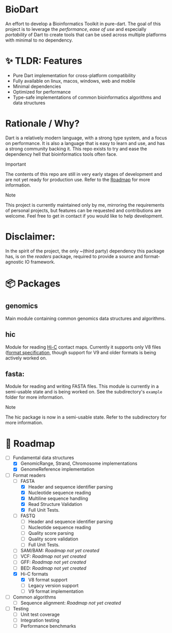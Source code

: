 # BioDart

An effort to develop a Bioinformatics Toolkit in pure-dart. The goal of this project is to leverage the _performance_, _ease of use_ and especially _portability_ of Dart to create tools that can be used across multiple platforms with minimal to no dependency.

# ✨ TLDR: Features

- Pure Dart implementation for cross-platform compatibility
- Fully available on linux, macos, windows, web and mobile
- Minimal dependencies
- Optimized for performance
- Type-safe implementations of common bioinformatics algorithms and data structures

# Rationale / Why?

Dart is a relatively modern language, with a strong type system, and a focus on performance. It is also a language that is easy to learn and use, and has a strong community backing it. This repo exists to try and ease the dependency hell that bioinformatics tools often face.

> [!IMPORTANT]
> The contents of this repo are still in very early stages of development and are not yet ready for production use. Refer to the [Roadmap](#roadmap) for more information.

> [!Note]
> This project is currently maintained only by me, mirroring the requirements of personal projects, but features can be requested and contributions are welcome. Feel free to get in contact if you would like to help development.

# Disclaimer:

In the spirit of the project, the only ~(third party) dependency this package has, is on the _readers_ package, required to provide a source and format-agnostic IO framework.

# 📦 Packages

## genomics

Main module containing common genomics data structures and algorithms.

## hic

Module for reading [Hi-C](<https://en.wikipedia.org/wiki/Hi-C_(genomic_analysis_technique)>) contact maps. Currently it supports only V8 files ([format specification](https://github.com/aidenlab/hic-format/blob/master/HiCFormatV8.md), though support for V9 and older formats is being actively worked on.

## fasta:

Module for reading and writing FASTA files. This module is currently in a semi-usable state and is being worked on. See the subdirectory's `example` folder for more information.

> [!NOTE]
> The hic package is now in a semi-usable state. Refer to the subdirectory for more information.

# 🚀 Roadmap

- [ ] Fundamental data structures
  - [x] GenomicRange, Strand, Chromosome implementations
  - [x] GenomeReference implementation
- [ ] Format readers
  - [ ] FASTA
    - [x] Header and sequence identifier parsing
    - [x] Nucleotide sequence reading
    - [x] Multiline sequence handling
    - [x] Read Structure Validation
    - [x] Full Unit Tests.
  - [ ] FASTQ
    - [ ] Header and sequence identifier parsing
    - [ ] Nucleotide sequence reading
    - [ ] Quality score parsing
    - [ ] Quality score validation
    - [ ] Full Unit Tests.
  - [ ] SAM/BAM: _Roadmap not yet created_
  - [ ] VCF: _Roadmap not yet created_
  - [ ] GFF: _Roadmap not yet created_
  - [ ] BED: _Roadmap not yet created_
  - [x] Hi-C formats
    - [x] V8 format support
    - [ ] Legacy version support
    - [ ] V9 format implementation
- [ ] Common algorithms
  - [ ] Sequence alignment: _Roadmap not yet created_
- [ ] Testing
  - [ ] Unit test coverage
  - [ ] Integration testing
  - [ ] Performance benchmarks
